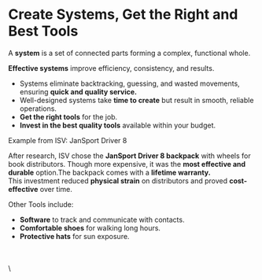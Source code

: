 # Create Systems, Get the Right and Best Tools

A **system** is a set of connected parts forming a complex, functional whole.&#x20;

**Effective systems** improve efficiency, consistency, and results.

* Systems eliminate backtracking, guessing, and wasted movements, ensuring **quick and quality service.**
* Well-designed systems take **time to create** but result in smooth, reliable operations.
* **Get the right tools** for the job.
* **Invest in the best quality tools** available within your budget.

Example from ISV: JanSport Driver 8

After research, ISV chose the **JanSport Driver 8 backpack** with wheels for book distributors. Though more expensive, it was the **most effective and durable** option.The backpack comes with a **lifetime warranty.**\
This investment reduced **physical strain** on distributors and proved **cost-effective** over time.

Other Tools include:

* **Software** to track and communicate with contacts.
* **Comfortable shoes** for walking long hours.
* **Protective hats** for sun exposure.

\
\
\
